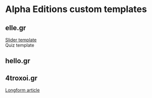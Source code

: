 # Alpha Editions custom templates

## elle.gr

[Slider template](https://alpha-editions.github.io/custom-templates/slider)\
Quiz template

## hello.gr

## 4troxoi.gr

[Longform article](https://alpha-editions.github.io/custom-templates/4t-longform)